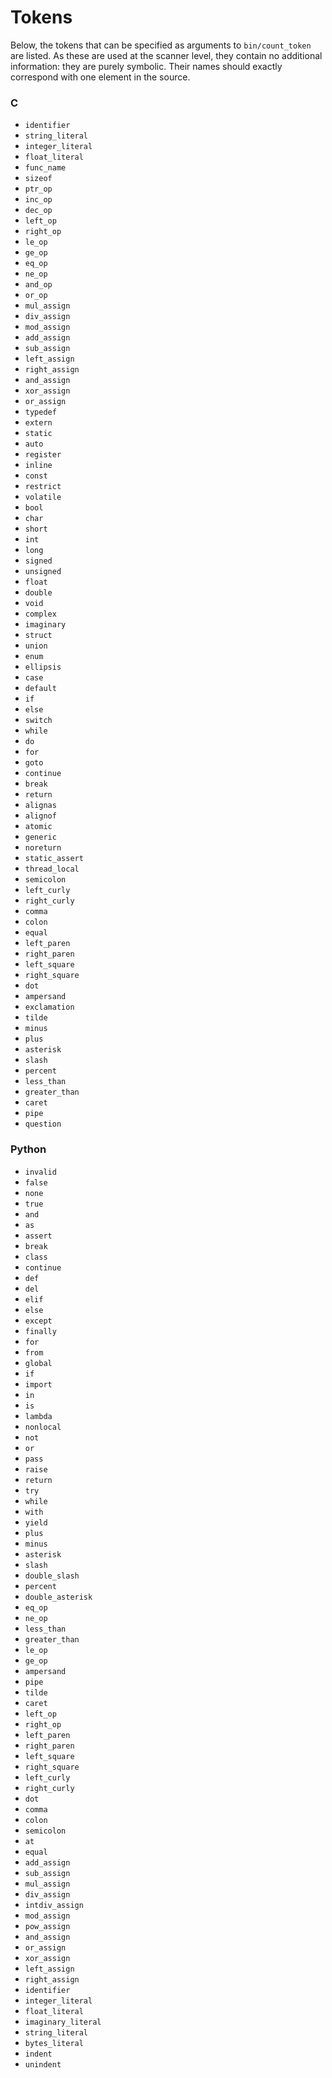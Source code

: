 # Tokens
Below, the tokens that can be specified as arguments to `bin/count_token` are listed. As these are used at the scanner level, they contain no additional information: they are purely symbolic. Their names should exactly correspond with one element in the source.

### C
 - `identifier`
 - `string_literal`
 - `integer_literal`
 - `float_literal`
 - `func_name`
 - `sizeof`
 - `ptr_op`
 - `inc_op`
 - `dec_op`
 - `left_op`
 - `right_op`
 - `le_op`
 - `ge_op`
 - `eq_op`
 - `ne_op`
 - `and_op`
 - `or_op`
 - `mul_assign`
 - `div_assign`
 - `mod_assign`
 - `add_assign`
 - `sub_assign`
 - `left_assign`
 - `right_assign`
 - `and_assign`
 - `xor_assign`
 - `or_assign`
 - `typedef`
 - `extern`
 - `static`
 - `auto`
 - `register`
 - `inline`
 - `const`
 - `restrict`
 - `volatile`
 - `bool`
 - `char`
 - `short`
 - `int`
 - `long`
 - `signed`
 - `unsigned`
 - `float`
 - `double`
 - `void`
 - `complex`
 - `imaginary`
 - `struct`
 - `union`
 - `enum`
 - `ellipsis`
 - `case`
 - `default`
 - `if`
 - `else`
 - `switch`
 - `while`
 - `do`
 - `for`
 - `goto`
 - `continue`
 - `break`
 - `return`
 - `alignas`
 - `alignof`
 - `atomic`
 - `generic`
 - `noreturn`
 - `static_assert`
 - `thread_local`
 - `semicolon`
 - `left_curly`
 - `right_curly`
 - `comma`
 - `colon`
 - `equal`
 - `left_paren`
 - `right_paren`
 - `left_square`
 - `right_square`
 - `dot`
 - `ampersand`
 - `exclamation`
 - `tilde`
 - `minus`
 - `plus`
 - `asterisk`
 - `slash`
 - `percent`
 - `less_than`
 - `greater_than`
 - `caret`
 - `pipe`
 - `question`

### Python
 - `invalid`
 - `false`
 - `none`
 - `true`
 - `and`
 - `as`
 - `assert`
 - `break`
 - `class`
 - `continue`
 - `def`
 - `del`
 - `elif`
 - `else`
 - `except`
 - `finally`
 - `for`
 - `from`
 - `global`
 - `if`
 - `import`
 - `in`
 - `is`
 - `lambda`
 - `nonlocal`
 - `not`
 - `or`
 - `pass`
 - `raise`
 - `return`
 - `try`
 - `while`
 - `with`
 - `yield`
 - `plus`
 - `minus`
 - `asterisk`
 - `slash`
 - `double_slash`
 - `percent`
 - `double_asterisk`
 - `eq_op`
 - `ne_op`
 - `less_than`
 - `greater_than`
 - `le_op`
 - `ge_op`
 - `ampersand`
 - `pipe`
 - `tilde`
 - `caret`
 - `left_op`
 - `right_op`
 - `left_paren`
 - `right_paren`
 - `left_square`
 - `right_square`
 - `left_curly`
 - `right_curly`
 - `dot`
 - `comma`
 - `colon`
 - `semicolon`
 - `at`
 - `equal`
 - `add_assign`
 - `sub_assign`
 - `mul_assign`
 - `div_assign`
 - `intdiv_assign`
 - `mod_assign`
 - `pow_assign`
 - `and_assign`
 - `or_assign`
 - `xor_assign`
 - `left_assign`
 - `right_assign`
 - `identifier`
 - `integer_literal`
 - `float_literal`
 - `imaginary_literal`
 - `string_literal`
 - `bytes_literal`
 - `indent`
 - `unindent`
